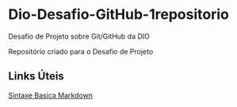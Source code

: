 # Dio-Desafio-GitHub-1repositorio

Desafio de Projeto sobre Git/GitHub da DIO

Repositório criado para o Desafio de Projeto

## Links Úteis
[Sintaxe Basica Markdown](https://www.markdownguide.org/basic-syntax/)
